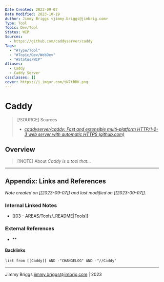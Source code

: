 ```yaml
---
Date Created: 2023-09-07
Date Modified: 2023-10-19
Author: Jimmy Briggs <jimmy.briggs@jimbrig.com>
Type: Tool
Topic: Dev/Tool
Status: WIP
Sources:
  - https://github.com/caddyserver/caddy
Tags:
  - "#Type/Tool"
  - "#Topic/Dev/WebDev"
  - "#Status/WIP"
Aliases:
  - Caddy
  - Caddy Server
cssclasses: []
cover: https://i.imgur.com/tN7tRRK.png
---
```


# Caddy

> [!SOURCE] Sources
> - *[caddyserver/caddy: Fast and extensible multi-platform HTTP/1-2-3 web server with automatic HTTPS (github.com)](https://github.com/caddyserver/caddy)*

## Overview

> [!NOTE] About
> *Caddy is a tool that...*

***

## Appendix: Links and References

*Note created on [[2023-09-07]] and last modified on [[2023-09-07]].*

### Internal Linked Notes

- [[03 - AREAS/Tools/_README|Tools]]

### External References

- **

#### Backlinks

```dataview
list from [[Caddy]] AND -"CHANGELOG" AND -"//Caddy"
```


***

Jimmy Briggs <jimmy.briggs@jimbrig.com> | 2023

